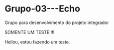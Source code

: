 # Grupo-03---Echo
Grupo para desenvolvimento do projeto integrador



SOMENTE UM TESTE!!!!

Hellou, estou fazendo um teste.
